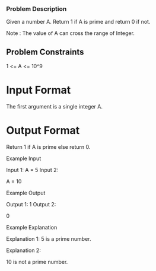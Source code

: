 ### Problem Description

Given a number A. Return 1 if A is prime and return 0 if not. 

Note : 
The value of A can cross the range of Integer.

## Problem Constraints

1 <= A <= 10^9


# Input Format

The first argument is a single integer A.


# Output Format

Return 1 if A is prime else return 0.


Example Input

Input 1:
A = 5
Input 2:

A = 10


Example Output

Output 1:
1
Output 2:

0


Example Explanation

Explanation 1:
5 is a prime number.

Explanation 2:

10 is not a prime number.